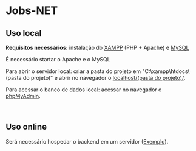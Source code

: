 # Jobs-NET
 
<h2>Uso local</h2>
<p><b>Requisitos necessários:</b> instalação do <a href="https://www.apachefriends.org/index.html" target="_blank">XAMPP</a> (PHP + Apache) e <a href="https://dev.mysql.com/downloads/installer/" target="_blank">MySQL</a></p>
<p>É necessário startar o Apache e o MySQL</p>
<p>Para abrir o servidor local: criar a pasta do projeto em "C:\xampp\htdocs\(pasta do projeto)" e abrir no navegador o <a href="http://localhost/(pasta do projeto)/" target="_blank">localhost/(pasta do projeto)/</a>.</p>
<p>Para acessar o banco de dados local: acessar no navegador o <a href="http://localhost/phpmyadmin/">phpMyAdmin</a>.</p>
<br>
<h2>Uso online</h2>
<p>Será necessário hospedar o backend em um servidor (<a href="https://jobsnet-stella.000webhostapp.com/index.html" target="_blank">Exemplo</a>).</p>
